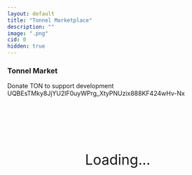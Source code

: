 ```yaml
---
layout: default
title: "Tonnel Marketplace"
description: ""
image: ".png"
cid: 0
hidden: true
---
```


<style>

#list {
  display: grid;
  --fw: min(calc(100vw - 56px),980px);
}
#list .item {
  position: relative;
  background-color: var(--md-sys-color-background);
  box-sizing: border-box;
  overflow: hidden;
  width: 96%;
  margin: 2%;
  border-radius: calc(var(--font)/100*10);
  font-size: 0;
  text-decoration: none;
  /*outline: 1px solid var(--md-sys-color-outline-variant);*/
}
#list .item.bundle {
  display: flex;
  flex-wrap: wrap;
  box-sizing: border-box;
  aspect-ratio: 1;
}
#list .item.bundle .image {
  flex: 1 1 calc(100% / var(--cols));
  width: 100%;
  aspect-ratio: 2;
}
#list img {
  width: 100%;
  height: 100%;
  object-fit: cover;
}
#list .q {
  color: var(--md-sys-color-outline-variant);
  font-size: calc(var(--font)/100*30);
  display: flex;
  justify-content: center;
  align-items: center;
  width: 100%;
  aspect-ratio: 1;
}
#list .id {
  background-color: #0014;
  color: #fff;
  display: flex;
  justify-content: center;
  align-items: center;
  width: 100%;
  height: 10%;
  position: absolute;
  top: 0;
  right: 0;
  transform-origin: center center;
  transform: translateX(45%) rotateZ(45deg) translateY(80%);
  font-size: calc(var(--font)/100*6);
}
#list .price {
  display: flex;
  justify-content: center;
  align-items: center;
  position: absolute;
  bottom: 9%;
  left: 10%;
  font-size: calc(var(--font)/100*8);
  color: #fff;
}
#list .price.stroke {
  -webkit-text-stroke: calc(var(--font)/100*1.5) #000;
}

@media screen and (width > 100px) {
  #list {
    grid-template-columns: repeat(2,1fr);
    --font: calc(var(--fw)/2);
  }
}
@media screen and (width > 500px) {
  #list {
    grid-template-columns: repeat(3,1fr);
    --font: calc(var(--fw)/3);
  }
}
@media screen and (width > 700px) {
  #list {
    grid-template-columns: repeat(4,1fr);
    --font: calc(var(--fw)/4);
  }
}
@media screen and (width > 900px) {
  #list {
    grid-template-columns: repeat(5,1fr);
    --font: calc(var(--fw)/5);
  }
}

.controls {
  display: flex;
  width: 100%;
  height: 48px;
  padding: 4px;
}

.controls button {
  display: flex;
  justify-content: center;
  align-items: center;
  height: 100%;
  aspect-ratio: 1;
  margin: 0;
  min-width: 0;
}

.controls button:first-of-type {
  border-radius: 16px 8px 8px 16px;
}

.controls button:last-of-type {
  border-radius: 8px 16px 16px 8px;
}

.controls input {
  width: calc(100% - 90px);
  height: 100%;
  text-align: center;
  margin: 0 auto;
}

.filteri {
  width: 100%;
  margin: 0;
}
.filterd {
  display: none;
  flex-direction: column;
  overflow: hidden;
  width: 100%;
  max-width: 400px;
  max-height: 256px;
  padding: 8px;
  border-radius: 12px;
  outline: 1px solid var(--md-sys-color-outline-variant);
}
.filterd .filters {
  margin-bottom: 8px;
}
.filterd .filterl {
  padding: 4px;
  overflow-y: auto;
}
.filterd .filterl div img {
  width: 15px;
  margin-left: 4px;
  margin-right: 4px;
}
.filterd .filterl div {
  cursor: pointer;
  padding: 4px;
}
.filterd .filterl div.active {
  border-left: 2px solid var(--md-sys-color-primary-container);
}
.filterd .filterl div.hidden {
  diplay: none;
}

.filters2 {
  width: 100%;
  max-width: 400px;
  display: grid;
  grid-template-columns: auto auto;
  justify-items: center;
  margin: 8px auto;
  gap: 4px;
}

.filters2 select, .filters2 input, .filters2 button {
  width: 100%;
  height: 100%;
}

.filters2 button {
  padding: 6px;
  margin: 0;
}

</style>

### Tonnel Market

<div>Donate TON to support development</div>
<div style="user-select:all;">UQBEsTMky8JjYU2lF0uyWPrg_XtyPNUzix888KF424wHv-Nx</div>
<br>

<div id="loading0" style="display:flex;justify-content:center;align-items:center;aspect-ratio:2;font-size:32px;">
  Loading...
</div>
<div id="loading1" style="display: none;">
  <div id="ton_price"></div>
  <div id="tonnel_price"></div>
  <div id="tonnel_chart"></div>
  <br>
  <div style="width: 100%;max-width: 400px;display: grid;grid-template-columns: auto auto;justify-items: center;margin: 8px auto;gap: 4px;">
    <button id="collectionst" class="filteri" style="border-radius: 11px 4px 2px 4px;">Collection</button>
    <button id="modelst" class="filteri" style="border-radius: 4px 11px 4px 2px;">Model</button>
    <button id="backdropst" class="filteri" style="border-radius: 4px 2px 4px 11px;">Backdrop</button>
    <button id="symbolst" class="filteri" style="border-radius: 2px 4px 11px 4px;">Symbol</button>
  </div>
  <div style="display:flex;align-items:center;justify-content:center;">

    <div id="collectionsd" class="filterd">
      <input id="collectionss" class="filters" type="text" autocomplete="off" placeholder="Search...">
      <div id="collectionsl" class="filterl"></div>
    </div>

    <div id="modelsd" class="filterd" style="display:none">
      <input id="modelss" class="filters" type="text" autocomplete="off" placeholder="Search...">
      <div id="modelsl" class="filterl"></div>
    </div>

    <div id="backdropsd" class="filterd" style="display:none">
      <input id="backdropss" class="filters" type="text" autocomplete="off" placeholder="Search...">
      <div id="backdropsl" class="filterl"></div>
    </div>

    <div id="symbolsd" class="filterd" style="display:none">
      <input id="symbolss" class="filters" type="text" autocomplete="off" placeholder="Search...">
    <div id="symbolsl" class="filterl"></div>
    </div>

  </div>

  <div class="filters2">
    <select id="sort">
      <option value="d">Sort by Latest</option>
      <option value="p0">Sort by Price low to high</option>
      <option value="p1">Sort by Price high to low</option>
      <option value="i">Sort by ID 1,2,3</option>
      <option value="j">Sort by ID 3,2,1</option>
      <option value="r">Sort by Rarity</option>
      <option value="m">Sort by Model</option>
      <option value="b">Sort by Backdrop</option>
      <option value="s">Sort by Symbol</option>
    </select>
    <select id="asset">
      <option value="TON">Ton</option>
      <option value="TONNEL">Tonnel</option>
      <option value="USDT">USDT</option>
    </select>
    <select id="format">
      <option value="def">Price by Asset</option>
      <option value="usd">Price in USD</option>
      <option value="irt">Price in IRT</option>
      <option value="rub">Price in RUB</option>
      <option value="eur">Price in EUR</option>
    </select>
    <select id="tag">
      <option value="all">All Gifts</option>
      <option value="telegram">Telegram</option>
      <option value="premarket">Premarket</option>
      <option value="bundle">Bundles</option>
    </select>
    <input id="numbers" type="text" autocomplete="off" placeholder="Gift ID">
    <button id="btn_s">Search</button>
  </div>

  <div id="list"></div>

  <div class="controls" style="margin-top: 8px;">
    <button id="btn_q"><</button>
    <input id="pagei" type="text" autocomplete="off">
    <button id="btn_p">></button>
  </div>
  <h3>Donations</h3>
  <div id="donations"></div>
</div>

<script src="./js/telegram-web-app.js?{{site.time|date:'%s%N'}}"></script>
<script>
window.Telegram.WebApp.disableVerticalSwipes();
</script>
<script src="./js/tonnel-market.js?{{site.time|date:'%s%N'}}"></script>
<script>

(async () => {
  const crc16 = (data) => {
    let reg = 0;
    const message = new Uint8Array(data.length+2);
    message.set(data);
    for (let byte of message) {
      let mask = 0x80;
      while (mask>0) {
        reg <<= 1;
        if (byte&mask) {
          reg += 1;
        }
        mask >>= 1
        if (reg>0xffff) {
          reg &= 0xffff;
          reg ^= 0x1021;
        }
      }
    }
    return new Uint8Array([Math.floor(reg/256),reg%256]);
  }
  const raw2friendly = (raw,bounceable = true,testnet = false) => {
    try {
      raw = raw.split(":");
      const workchain = raw[0];
      raw = raw[1];
      let bytes = [(bounceable?0x11:0x51)|(testnet?0x80:0),workchain=="-1"?0xFF:parseInt(workchain)];
      for (let i=0;i<32;i++) bytes.push(+("0x"+raw[i*2]+raw[i*2+1]));
      const crc = crc16(bytes.slice(0,34));
      bytes.push(crc[0],crc[1]);
      return btoa(String.fromCodePoint(...bytes)).replace(/\+/g,"-").replace(/\//g,"_");
    } catch (error) {
      throw new Error("Failed to parse address :(");
    }
  }
  const w = "0:44b13324cbc263614da5174bb258fae0fd7b723cd5338b1f3cf0a178db8c07bf";
  const fix_address = (a) => a.substr(2,4)+".."+a.substr(a.length-4);
  const data = await (await fetch(`https://tonapi.io/v2/accounts/${w}/events?limit=32&start_date=1717627010`)).json();
  data.events.forEach(event => {
    const action = event.actions[0];
    const preview = action.simple_preview;
    const sender = action[action.type]?.sender?.address;
    const recipient = action[action.type]?.recipient?.address;
    if (recipient==w && sender!=w && action.type!="NftItemTransfer" && ((action.type=="JettonTransfer" && action.JettonTransfer.jetton.verification=="whitelist") || action[action.type].amount>50000000)) {
      const name = preview.accounts?.[0]?.name || fix_address(raw2friendly(preview.accounts?.[0]?.address,false)) || sender;
      const line = document.createElement("div");
      line.innerHTML = `<a href="https://tonviewer.com/transaction/${action.base_transactions?.[0]}" target="_blank">${name}</a> has donated ${preview.value}`;
      donations.appendChild(line);
    }
  });
})();

</script>
